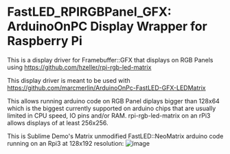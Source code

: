 FastLED_RPIRGBPanel_GFX: ArduinoOnPC Display Wrapper for Raspberry Pi
=====================================================================

This is a display driver for Framebuffer::GFX that displays on RGB Panels using
https://github.com/hzeller/rpi-rgb-led-matrix

This display driver is meant to be used with
https://github.com/marcmerlin/ArduinoOnPc-FastLED-GFX-LEDMatrix

This allows running arduino code on RGB Panel diplays bigger than 128x64 which 
is the biggest currently supported on arduino chips that are usually limited in
CPU speed, IO pins and/or RAM.
rpi-rgb-led-matrix on an rPi3 allows displays of at least 256x256.

This is Sublime Demo's Matrix unmodified FastLED::NeoMatrix arduino code running on an Rpi3 at 128x192 resolution:
![image](https://user-images.githubusercontent.com/1369412/71630814-7786c100-2c05-11ea-8e97-30374bdfa14c.png)
